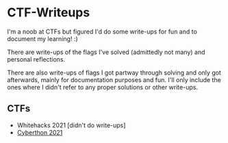 # CTF-Writeups
I'm a noob at CTFs but figured I'd do some write-ups for fun and to document my learning! :)

There are write-ups of the flags I've solved (admittedly not many) and personal reflections.

There are also write-ups of flags I got partway through solving and only got afterwards, mainly for documentation purposes and fun. I'll only include the ones where I didn't refer to any proper solutions or other write-ups.

## CTFs
* Whitehacks 2021 [didn't do write-ups]
* [Cyberthon 2021](https://github.com/xeniafiorenza/CTF-Writeups/tree/main/Cyberthon-2021)
